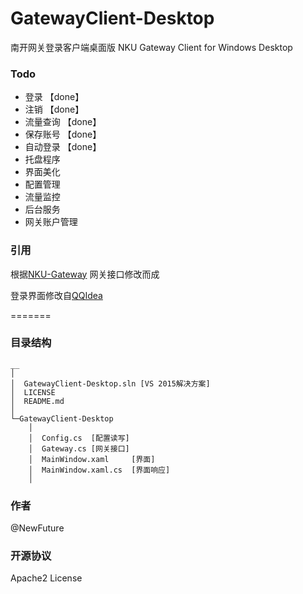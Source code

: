 # GatewayClient-Desktop
南开网关登录客户端桌面版 NKU Gateway Client for Windows Desktop

### Todo

* 登录 【done】 
* 注销 【done】
* 流量查询 【done】
* 保存账号 【done】
* 自动登录 【done】
* 托盘程序
* 界面美化
* 配置管理
* 流量监控
* 后台服务
* 网关账户管理

### 引用
根据[NKU-Gateway](https://github.com/NewFuture/NKU-Gateway)
网关接口修改而成

登录界面修改自[QQIdea](https://github.com/JsonRuby/QQIdea)

=======
### 目录结构
```
__
│
│  GatewayClient-Desktop.sln [VS 2015解决方案]
│  LICENSE
│  README.md
│
└─GatewayClient-Desktop
    │
    │  Config.cs  [配置读写]
    │  Gateway.cs [网关接口]
    │  MainWindow.xaml     [界面]
    │  MainWindow.xaml.cs  [界面响应]
    │
```

### 作者

@NewFuture

### 开源协议
Apache2 License
